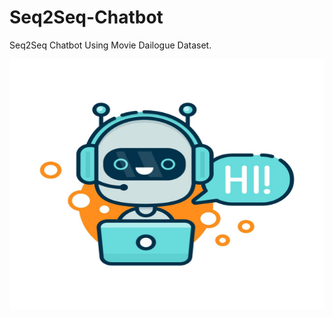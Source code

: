 # Seq2Seq-Chatbot

Seq2Seq Chatbot Using Movie Dailogue Dataset.

<img src='friendly-chatbot.jpg' width="600" height="400"></img>

